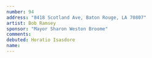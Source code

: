 ```yaml
---
number: 94
address: "8418 Scotland Ave, Baton Rouge, LA 70807"
artist: Bob Ramsey
sponsor: "Mayor Sharon Weston Broome"
comments: 
debuted: Horatio Isasdore
name: 
---
```

